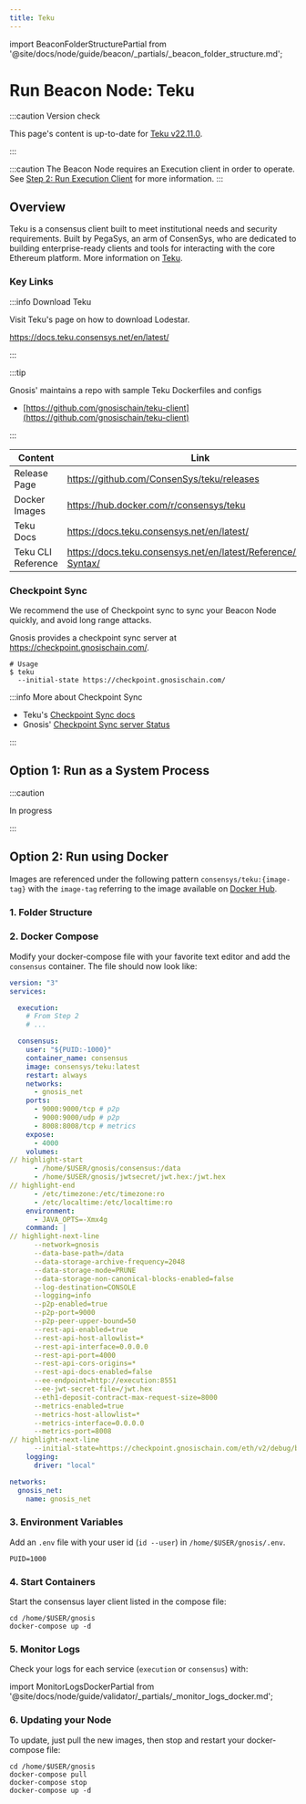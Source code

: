 ```yaml
---
title: Teku
---
```


import BeaconFolderStructurePartial from '@site/docs/node/guide/beacon/_partials/_beacon_folder_structure.md';

# Run Beacon Node: Teku

:::caution Version check

This page's content is up-to-date for [Teku v22.11.0](https://github.com/ConsenSys/teku/releases/tag/22.11.0).

:::

:::caution
The Beacon Node requires an Execution client in order to operate. See [Step 2: Run Execution Client](../execution/) for more information.
:::

## Overview

Teku is a consensus client built to meet institutional needs and security requirements. Built by PegaSys, an arm of ConsenSys, who are dedicated to building enterprise-ready clients and tools for interacting with the core Ethereum platform. More information on [Teku](https://consensys.net/knowledge-base/ethereum-2/teku/).

### Key Links

:::info Download Teku

Visit Teku's page on how to download Lodestar. 

https://docs.teku.consensys.net/en/latest/

:::

:::tip

Gnosis' maintains a repo with sample Teku Dockerfiles and configs
- [https://github.com/gnosischain/teku-client](https://github.com/gnosischain/teku-client)

:::

| Content            | Link                                                                |
| ------------------ | ------------------------------------------------------------------- |
| Release Page       | https://github.com/ConsenSys/teku/releases                          |
| Docker Images      | https://hub.docker.com/r/consensys/teku                             |
| Teku Docs          | https://docs.teku.consensys.net/en/latest/                          |
| Teku CLI Reference | https://docs.teku.consensys.net/en/latest/Reference/CLI/CLI-Syntax/ |

### Checkpoint Sync

We recommend the use of Checkpoint sync to sync your Beacon Node quickly, and avoid long range attacks. 

Gnosis provides a checkpoint sync server at https://checkpoint.gnosischain.com/. 

```shell
# Usage
$ teku
  --initial-state https://checkpoint.gnosischain.com/
```

:::info More about Checkpoint Sync

- Teku's [Checkpoint Sync docs](https://docs.teku.consensys.net/en/latest/HowTo/Get-Started/Checkpoint-Start/)
- Gnosis' [Checkpoint Sync server Status](https://checkpoint.gnosischain.com/)

:::

## Option 1: Run as a System Process 

:::caution

In progress

:::

## Option 2: Run using Docker

Images are referenced under the following pattern `consensys/teku:{image-tag}` with the `image-tag` referring to the image available on [Docker Hub](https://hub.docker.com/r/consensys/teku/tags).


### 1. Folder Structure

<BeaconFolderStructurePartial />

### 2. Docker Compose

Modify your docker-compose file with your favorite text editor and add the `consensus` container. The file should now look like:

```yaml title="/home/$USER/gnosis/docker-compose.yml" showLineNumbers
version: "3"
services:

  execution:
    # From Step 2
    # ...

  consensus:
    user: "${PUID:-1000}"
    container_name: consensus
    image: consensys/teku:latest
    restart: always
    networks:
      - gnosis_net
    ports:
      - 9000:9000/tcp # p2p
      - 9000:9000/udp # p2p
      - 8008:8008/tcp # metrics
    expose:
      - 4000
    volumes:
// highlight-start
      - /home/$USER/gnosis/consensus:/data
      - /home/$USER/gnosis/jwtsecret/jwt.hex:/jwt.hex
// highlight-end
      - /etc/timezone:/etc/timezone:ro
      - /etc/localtime:/etc/localtime:ro
    environment:
      - JAVA_OPTS=-Xmx4g
    command: |
// highlight-next-line
      --network=gnosis
      --data-base-path=/data
      --data-storage-archive-frequency=2048
      --data-storage-mode=PRUNE
      --data-storage-non-canonical-blocks-enabled=false
      --log-destination=CONSOLE
      --logging=info
      --p2p-enabled=true
      --p2p-port=9000
      --p2p-peer-upper-bound=50
      --rest-api-enabled=true
      --rest-api-host-allowlist=*
      --rest-api-interface=0.0.0.0
      --rest-api-port=4000
      --rest-api-cors-origins=*
      --rest-api-docs-enabled=false
      --ee-endpoint=http://execution:8551
      --ee-jwt-secret-file=/jwt.hex
      --eth1-deposit-contract-max-request-size=8000
      --metrics-enabled=true
      --metrics-host-allowlist=*
      --metrics-interface=0.0.0.0
      --metrics-port=8008
// highlight-next-line
      --initial-state=https://checkpoint.gnosischain.com/eth/v2/debug/beacon/states/finalized
    logging:
      driver: "local"

networks:
  gnosis_net:
    name: gnosis_net
```

### 3. Environment Variables

Add an `.env` file with your user id (`id --user`) in `/home/$USER/gnosis/.env`.

``` title="/home/$USER/gnosis/.env
PUID=1000
```

### 4. Start Containers

Start the consensus layer client listed in the compose file:

```shell
cd /home/$USER/gnosis
docker-compose up -d
```


### 5. Monitor Logs

Check your logs for each service (`execution` or `consensus`) with:

import MonitorLogsDockerPartial from '@site/docs/node/guide/validator/_partials/_monitor_logs_docker.md';

<MonitorLogsDockerPartial />


### 6. Updating your Node

To update, just pull the new images, then stop and restart your docker-compose file:

```shell
cd /home/$USER/gnosis
docker-compose pull
docker-compose stop
docker-compose up -d
```
